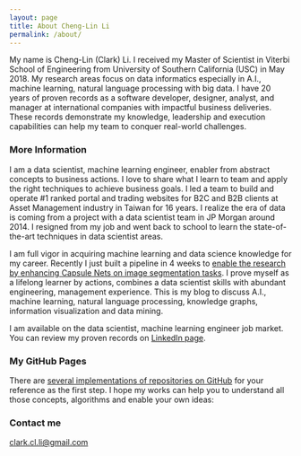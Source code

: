 ```yaml
---
layout: page
title: About Cheng-Lin Li
permalink: /about/
---
```


My name is Cheng-Lin (Clark) Li. I received my Master of Scientist in Viterbi School of Engineering from University of Southern California (USC) in May 2018. My research areas focus on data informatics especially in A.I., machine learning, natural language processing with big data. I have 20 years of proven records as a software developer, designer, analyst, and manager at international companies with impactful business deliveries. These records demonstrate my knowledge, leadership and execution capabilities can help my team to conquer real-world challenges.

### More Information

I am a data scientist, machine learning engineer, enabler from abstract concepts to business actions. I love to share what I learn to team and apply the right techniques to achieve business goals. I led a team to build and operate #1 ranked portal and trading websites for B2C and B2B clients at Asset Management industry in Taiwan for 16 years. I realize the era of data is coming from a project with a data scientist team in JP Morgan around 2014. I resigned from my job and went back to school to learn the state-of-the-art techniques in data scientist areas.

I am full vigor in acquiring machine learning and data science knowledge for my career. Recently I just built a pipeline in 4 weeks to [enable the research by enhancing Capsule Nets on image segmentation tasks](https://github.com/Cheng-Lin-Li/SegCaps). I prove myself as a lifelong learner by actions, combines a data scientist skills with abundant engineering, management experience. This is my blog to discuss A.I., machine learning, natural language processing, knowledge graphs, information visualization and data mining.

I am available on the data scientist, machine learning engineer job market. You can review my proven records on [LinkedIn page](https://www.linkedin.com/in/chenglin-li/).

### My GitHub Pages
There are [several implementations of repositories on GitHub](https://cheng-lin-li.github.io/github/) for your reference as the first step. I hope my works can help you to understand all those concepts, algorithms and enable your own ideas:

### Contact me

[clark.cl.li@gmail.com](mailto:clark.cl.li@gmail.com) 
